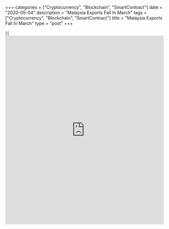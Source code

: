 +++
categories = ["Cryptocurrency", "Blockchain", "SmartContract"]
date = "2020-05-04"
description = "Malaysia Exports Fall In March"
tags = ["Cryptocurrency", "Blockchain", "SmartContract"]
title = "Malaysia Exports Fall In March"
type = "post"
+++

{{<iframe id="large-banner" src="https://www.bounty.group/#slide=20.0" width="100%" height="600" scrolling="no" style="border: 0px solid rgb(216, 221, 230); border-radius: 3px;">}}

Malaysia's exports and imports decreased in March, data from the
Department of Statistics showed on Monday.

Exports fell 4.7 percent year-on-year to MYR 80.1 billion in March.
Economists had expected exports to decrease 8.0 percent.

Imports declined 2.7 percent annually to MYR 67.8 billion in March.
Economists had forecast an annual fall of 5.4 percent.

As a result, the trade surplus came in at MYR 12.3 billion in March,
which was above economists' expectations of MYR 12.0 billion.

On a monthly basis, exports declined by a seasonally adjusted 8.0
percent in March and imports fell 2.5 percent.

In the first quarter, exports rose 1.1 percent annually and imports
increased 1.3 percent.

On a quarterly basis, exports fell 7.4 percent in the first quarter and
imports declined by 8.9 percent.

For comments and feedback [contact](https://www.playgroundfx.com/contact/): editorial@rtt[news](https://www.letsplayfx.com/blog/forex-news-website/).com

[Economic News][1]

 **What parts of the world are seeing the best (and worst) economic
performances lately? Click[here][2] to check out our [Econ Scorecard][2]
and find out! See up-to-the-moment [ranking](https://www.playgroundfx.com/blog/crypto-exchange-ranking/)s for the best and worst
performers in [GDP][3], [unemployment rate][4], [inflation][5] and much
more.**

   1. www.rtt[news](https://www.letsplayfx.com/blog/forex-news-website/).com/Content/EconomicNews.aspx
   2. www.rtt[news](https://www.letsplayfx.com/blog/forex-news-website/).com/economic-scorecard/world-rank/retail-sales/highest-performance.aspx
   3. www.rtt[news](https://www.letsplayfx.com/blog/forex-news-website/).com/economic-scorecard/world-rank/GDP/highest-performance.aspx
   4. www.rtt[news](https://www.letsplayfx.com/blog/forex-news-website/).com/economic-scorecard/world-rank/unemployment-rate/lowest-performance.aspx
   5. www.rtt[news](https://www.letsplayfx.com/blog/forex-news-website/).com/economic-scorecard/world-rank/CPI/highest-performance.aspx